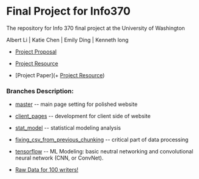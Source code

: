 # Final Project for Info370
The repository for Info 370 final project at the University of Washington

Albert Li | Katie Chen | Emily Ding | Kenneth long

+ [Project Proposal](https://github.com/albertli354/Final-Project-Info370/blob/master/Project%20Proposal.md)

+ [Project Resource](https://albertli354.github.io/Final-Project-Info370/)

+ [Project Paper](+ [Project Resource](https://albertli354.github.io/Final-Project-Info370/))

### Branches Description:

+ [master](https://github.com/albertli354/Final-Project-Info370) -- main page setting for polished website

+ [client_pages](https://github.com/albertli354/Final-Project-Info370/tree/client_page) -- development for client side of website

+ [stat_model](https://github.com/albertli354/Final-Project-Info370/tree/stat_model/final_stat_model) -- statistical modeling analysis

+ [fixing_csv_from_previous_chunking](https://github.com/albertli354/Final-Project-Info370/tree/fixing_csv_from_previous_chunking) -- critical part of data processing

+ [tensorflow](https://github.com/albertli354/Final-Project-Info370/tree/tensorflow) -- ML Modeling: basic neutral networking and convolutional neural network (CNN, or ConvNet).

- [Raw Data for 100 writers!](https://github.com/albertli354/Final-Project-Info370/tree/fixing_csv_from_previous_chunking/data/intermediate/csvs)
